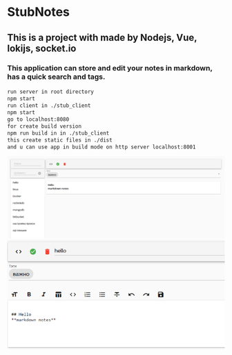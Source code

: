 # StubNotes
## This is a project with made by Nodejs, Vue, lokijs, socket.io
### This application can store and edit your notes in markdown, has a quick search and tags.
```
run server in root directory
npm start
run client in ./stub_client
npm start
go to localhost:8080
for create build version
npm run build in in ./stub_client
this create static files in ./dist 
and u can use app in build mode on http server localhost:8001
```

![alt text](./screen4git/main.png)
![alt text](./screen4git/editor.png)
